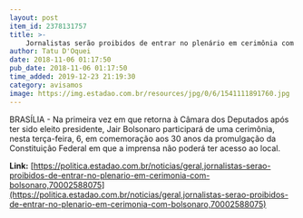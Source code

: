 ```yaml
---
layout: post
item_id: 2378131757
title: >-
    Jornalistas serão proibidos de entrar no plenário em cerimônia com Bolsonaro
author: Tatu D'Oquei
date: 2018-11-06 01:17:50
pub_date: 2018-11-06 01:17:50
time_added: 2019-12-23 21:19:30
category: avisamos
image: https://img.estadao.com.br/resources/jpg/0/6/1541111891760.jpg
---
```


BRASÍLIA - Na primeira vez em que retorna à Câmara dos Deputados após ter sido eleito presidente, Jair Bolsonaro participará de uma cerimônia, nesta terça-feira, 6, em comemoração aos 30 anos da promulgação da Constituição Federal em que a imprensa não poderá ter acesso ao local.

**Link:** [https://politica.estadao.com.br/noticias/geral,jornalistas-serao-proibidos-de-entrar-no-plenario-em-cerimonia-com-bolsonaro,70002588075](https://politica.estadao.com.br/noticias/geral,jornalistas-serao-proibidos-de-entrar-no-plenario-em-cerimonia-com-bolsonaro,70002588075)

